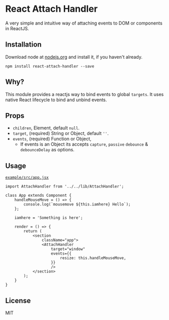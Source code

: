 # React Attach Handler

A very simple and intuitive way of attaching events to DOM or components in ReactJS.

## Installation

Download node at [nodejs.org](http://nodejs.org) and install it, if you haven't already.

```code
npm install react-attach-handler --save
```

## Why?
This module provides a reactjs way to bind events to global `targets`. It uses native React lifecycle to bind and unbind events.

## Props
* `children`, Element, default `null`.
* `target`, (required) String or Object, default `''`.
* `events`, (required) Function or Object,
    * If events is an Object its accepts `capture`, `passive` `debounce` & `debounceDelay` as options.

## Usage
[`example/src/app.jsx`](https://github.com/sylvesteraswin/react-attach-handler/tree/master/example/src)
```code
import AttachHandler from '../../lib/AttachHandler';

class App extends Component {
    handleMouseMove = () => {
        console.log(`mousemove ${this.iamhere} Hello`);
    };

    iamhere = 'Something is here';

    render = () => {
        return (
            <section
                className="app">
                <AttachHandler
                    target="window"
                    events={{
                        resize: this.handleMouseMove,
                    }}
                    />
            </section>
        );
    }
}
```

## License

MIT
